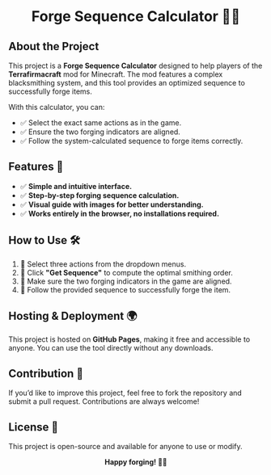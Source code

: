<h1 align="center">Forge Sequence Calculator 🔨🔥</h1>

## About the Project

<p>This project is a <strong>Forge Sequence Calculator</strong> designed to help players of the <strong>Terrafirmacraft</strong> mod for Minecraft. The mod features a complex blacksmithing system, and this tool provides an optimized sequence to successfully forge items.</p>

<p>With this calculator, you can:</p>
<ul>
  <li>✅ Select the exact same actions as in the game.</li>
  <li>✅ Ensure the two forging indicators are aligned.</li>
  <li>✅ Follow the system-calculated sequence to forge items correctly.</li>
</ul>

## Features 🚀

<ul>
  <li>✅ <strong>Simple and intuitive interface.</strong></li>
  <li>✅ <strong>Step-by-step forging sequence calculation.</strong></li>
  <li>✅ <strong>Visual guide with images for better understanding.</strong></li>
  <li>✅ <strong>Works entirely in the browser, no installations required.</strong></li>
</ul>

## How to Use 🛠

<ol>
  <li>🔹 Select three actions from the dropdown menus.</li>
  <li>🔹 Click <strong>"Get Sequence"</strong> to compute the optimal smithing order.</li>
  <li>🔹 Make sure the two forging indicators in the game are aligned.</li>
  <li>🔹 Follow the provided sequence to successfully forge the item.</li>
</ol>

## Hosting & Deployment 🌍

<p>This project is hosted on <strong>GitHub Pages</strong>, making it free and accessible to anyone. You can use the tool directly without any downloads.</p>

## Contribution 🤝

<p>If you’d like to improve this project, feel free to fork the repository and submit a pull request. Contributions are always welcome!</p>

## License 📜

<p>This project is open-source and available for anyone to use or modify.</p>

<p align="center"><strong>Happy forging! 🔨🔥</strong></p>

